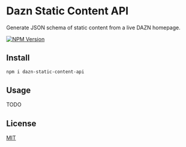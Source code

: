 # Dazn Static Content API

Generate JSON schema of static content from a live DAZN homepage.

[![NPM Version][npm-image]][npm-url]

## Install

```bash
npm i dazn-static-content-api
```

## Usage

TODO

## License

[MIT](http://vjpr.mit-license.org)

[npm-image]: https://img.shields.io/npm/v/live-xxx.svg
[npm-url]: https://www.npmjs.com/package/dazn-static-content-api
